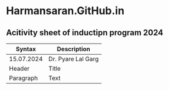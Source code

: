 # Harmansaran.GitHub.in
## Acitivity sheet of inductipn program 2024

| Syntax | Description |
| ----------- | ----------- |
| 15.07.2024 | Dr. Pyare Lal Garg |
| Header | Title |
| Paragraph | Text |

